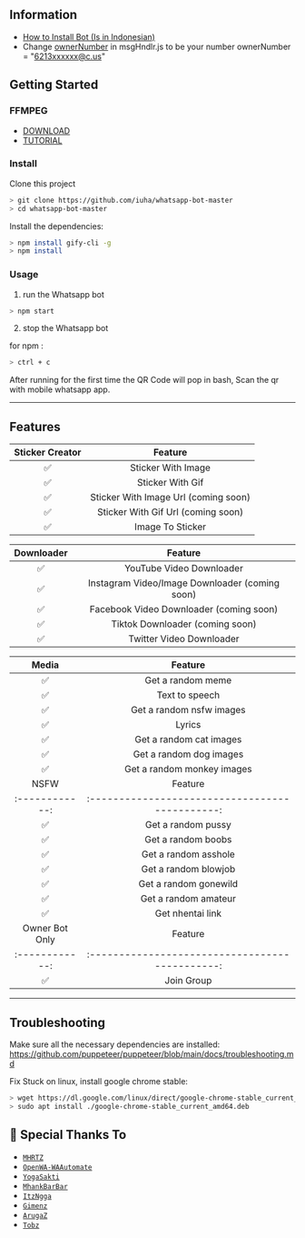 ## Information

- [How to Install Bot (Is in Indonesian)](https://youtu.be/41Xj_Kg4DCM)
- Change [ownerNumber](https://github.com/iuha/whatsapp-bot-master/blob/main/msgHndlr.js#L82) in msgHndlr.js to be your number
ownerNumber = "6213xxxxxx@c.us"

## Getting Started

### FFMPEG
- [DOWNLOAD](https://ffmpeg.org/)
- [TUTORIAL](https://youtu.be/04Gf6TEnmjk)

### Install
Clone this project

```bash
> git clone https://github.com/iuha/whatsapp-bot-master
> cd whatsapp-bot-master
```

Install the dependencies:

```bash
> npm install gify-cli -g
> npm install
```

### Usage
1. run the Whatsapp bot

```bash
> npm start
```

2. stop the Whatsapp bot

for npm :
```bash
> ctrl + c
```

After running for the first time the QR Code will pop in bash, Scan the qr with mobile whatsapp app.

---
## Features

| Sticker Creator |                Feature           |
| :-----------: | :--------------------------------: |
|       ✅       | Sticker With Image          |
|       ✅       | Sticker With Gif                    |
|       ✅       | Sticker With Image Url (coming soon)                       |
|       ✅       | Sticker With Gif Url  (coming soon) |
|       ✅       | Image To Sticker   |


| Downloader |                     Feature                |
| :------------: | :---------------------------------------------: |
|       ✅        |   YouTube Video Downloader                    |
|       ✅        |   Instagram Video/Image Downloader (coming soon)           |
|       ✅        |   Facebook Video Downloader (coming soon)                 |
|       ✅        |  Tiktok Downloader (coming soon)                 |
|       ✅        |   Twitter Video Downloader         |

| Media  |                     Feature                     |
| :------------: | :---------------------------------------------: |
|       ✅        |   Get a random meme             |
|       ✅        |   Text to speech                |
|       ✅        |   Get a random nsfw images     |
|       ✅        |   Lyrics    |
|       ✅        |   Get a random cat images       |
|       ✅        |   Get a random dog images       |
|      ✅       |   Get a random monkey images                    |
| NSFW  |                     Feature                     |
| :------------: | :---------------------------------------------: |
|       ✅        |   Get a random pussy             |
|       ✅        |   Get a random boobs				|
|       ✅        |   Get a random asshole     |
|       ✅        |   Get a random blowjob    |
|       ✅        |   Get a random gonewild       |
|       ✅        |   Get a random amateur       |
|       ✅        |   Get nhentai link                    |
 Owner Bot Only  |              Feature                |
| :------------: | :---------------------------------------------: |
|       ✅        |   Join Group                      |

---

## Troubleshooting
Make sure all the necessary dependencies are installed: https://github.com/puppeteer/puppeteer/blob/main/docs/troubleshooting.md

Fix Stuck on linux, install google chrome stable: 
```bash
> wget https://dl.google.com/linux/direct/google-chrome-stable_current_amd64.deb
> sudo apt install ./google-chrome-stable_current_amd64.deb
```

## 🙏 Special Thanks To

* [`MHRTZ`](https://github.com/MRHRTZ) 
* [`OpenWA-WAAutomate`](https://github.com/open-wa/wa-automate-nodejs) 
* [`YogaSakti`](https://github.com/YogaSakti/imageToSticker) 
* [`MhankBarBar`](https://github.com/MhankBarBar/whatsapp-bot) 
* [`ItzNgga`](https://github.com/ItzNgga/wa-bot.js) 
* [`Gimenz`](https://github.com/Gimenz) 
* [`ArugaZ`](https://github.com/ArugaZ/whatsapp-bot) 
* [`Tobz`](https://github.com/TobyG74/ElainaBOT)